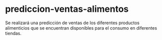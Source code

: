 # prediccion-ventas-alimentos
Se realizará una predicción de ventas de los diferentes productos alimenticios que se encuentran disponibles para el consumo en diferentes tiendas.
